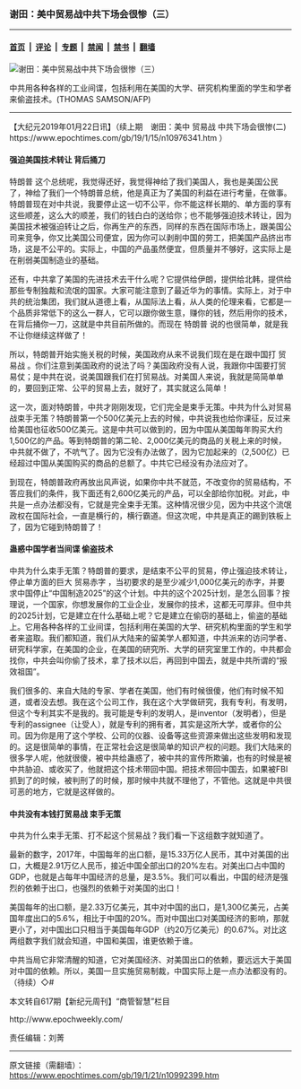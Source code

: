 ### 谢田：美中贸易战中共下场会很惨（三）

---

#### [首页](../../../..?n10992399) &nbsp;|&nbsp; [评论](../../../../../epoch-comment?n10992399) &nbsp;|&nbsp; [专题](../../../../../epoch-special?n10992399) &nbsp;|&nbsp; [禁闻](../../../../../epoch-news?n10992399) &nbsp;|&nbsp; [禁书](../../../../../books?n10992399) &nbsp;|&nbsp; [翻墙](https://github.com/gfw-breaker/nogfw/blob/master/README.md?n10992399)


<div><img alt="谢田：美中贸易战中共下场会很惨（三）" class="attachment-djy_600_400 size-djy_600_400 wp-post-image" src="https://i.epochtimes.com/assets/uploads/2019/01/1305301209492519-600x400.jpg"/>
<div class="caption">
 <p>
  中共用各种各样的工业间谍，包括利用在美国的大学、研究机构里面的学生和学者来偷盗技术。(THOMAS SAMSON/AFP)
 </p>
</div></div><hr/><div class="post_content" id="artbody" itemprop="articleBody">
 <!-- article content begin -->
 <p>
  【大纪元2019年01月22日讯】（续上期　谢田：美中
  <ok href="https://www.epochtimes.com/gb/tag/%E8%B4%B8%E6%98%93%E6%88%98.html">
   贸易战
  </ok>
  中共下场会很惨(二)
  <ok href="https://www.epochtimes.com/gb/19/1/15/n10976341.htm">
   https://www.epochtimes.com/gb/19/1/15/n10976341.htm
  </ok>
  ）
 </p>
 <h4>
  强迫美国技术转让 背后捅刀
 </h4>
 <p>
  <ok href="https://www.epochtimes.com/gb/tag/%E7%89%B9%E6%9C%97%E6%99%AE.html">
   特朗普
  </ok>
  这个总统呢，我觉得还好，我觉得神给了我们美国人，我也是美国公民了，神给了我们一个特朗普总统，他是真正为了美国的利益在进行考量，在做事。特朗普现在对中共说，我要停止这一切不公平，你不能这样长期的、单方面的享有这些顺差，这么大的顺差，我们的钱白白的送给你；也不能够强迫技术转让，因为美国技术被强迫转让之后，你再生产的东西，同样的东西在国际市场上，跟美国公司来竞争，你又比美国公司便宜，因为你可以剥削中国的劳工，把美国产品挤出市场，这是不公平的。实际上，中国的产品虽然便宜，但质量并不够好，这实际上是在削弱美国制造业的基础。
 </p>
 <p>
  还有，中共拿了美国的先进技术去干什么呢？它提供给伊朗，提供给北韩，提供给那些专制独裁和流氓的国家。大家可能注意到了最近华为的事情。实际上，对于中共的统治集团，我们就从道德上看，从国际法上看，从人类的伦理来看，它都是一个品质非常低下的这么一群人，它可以跟你做生意，赚你的钱，然后用你的技术，在背后捅你一刀，这就是中共目前所做的。而现在
  <ok href="https://www.epochtimes.com/gb/tag/%E7%89%B9%E6%9C%97%E6%99%AE.html">
   特朗普
  </ok>
  说的也很简单，就是我不让你继续这样做了！
 </p>
 <p>
  所以，特朗普开始实施关税的时候，美国政府从来不说我们现在是在跟中国打
  <ok href="https://www.epochtimes.com/gb/tag/%E8%B4%B8%E6%98%93%E6%88%98.html">
   贸易战
  </ok>
  。你们注意到美国政府的说法了吗？美国政府没有人说，我跟你中国要打贸易仗；是中共在说，说美国跟我们在打贸易战。对美国人来说，我就是简简单单的，要回到正常、公平的贸易上去，就好了，其实就这么简单！
 </p>
 <p>
  这一次，面对特朗普，中共才刚刚发现，它们完全是束手无策。中共为什么对贸易战束手无策？特朗普第一个500亿美元上去的时候，中共说我也给你课征，反过来给美国也征收500亿美元。这是中共可以做到的，因为中国从美国每年购买大约1,500亿的产品。等到特朗普的第二轮、2,000亿美元的商品的关税上来的时候，中共就不做了，不吭气了。因为它没有办法做了，因为它加起来的（2,500亿）已经超过中国从美国购买的商品的总额了。中共它已经没有办法应对了。
 </p>
 <p>
  到现在，特朗普政府再放出风声说，如果你中共不就范，不改变你的贸易结构，不答应我们的条件，我下面还有2,600亿美元的产品，可以全部给你加税。对此，中共是一点办法都没有，它就是完全束手无策。这种情况很少见，因为中共这个流氓政权在国际社会，一直是横行的，横行霸道。但这次呢，中共是真正的踢到铁板上了，因为它碰到特朗普了！
 </p>
 <h4>
  蛊惑中国学者当间谍 偷盗技术
 </h4>
 <p>
  中共为什么束手无策？特朗普的要求，是结束不公平的贸易，停止强迫技术转让，停止单方面的巨大
  <ok href="https://www.epochtimes.com/gb/tag/%E8%B4%B8%E6%98%93%E8%B5%A4%E5%AD%97.html">
   贸易赤字
  </ok>
  ，当初要求的是至少减少1,000亿美元的赤字，并要求中国停止“中国制造2025”的这个计划。中共的这个2025计划，是怎么回事？按理说，一个国家，你想发展你的工业企业，发展你的技术，这都无可厚非。但中共的2025计划，它是建立在什么基础上呢？它是建立在偷窃的基础上，偷盗的基础上。它用各种各样的工业间谍，包括利用在美国的大学、研究机构里面的学生和学者来盗取。我们都知道，我们从大陆来的留美学人都知道，中共派来的访问学者、研究科学家，在美国的企业，在美国的研究所、大学的研究室里工作的，中共都会找你，中共会叫你偷了技术，拿了技术以后，再回到中国去，就是中共所谓的“报效祖国”。
 </p>
 <p>
  我们很多的、来自大陆的专家、学者在美国，他们有时候很傻，他们有时候不知道，或者没去想。我在这个公司工作，我在这个大学做研究，我有专利，有发明，但这个专利其实不是我的。我可能是专利的发明人，是inventor（发明者），但是专利的assignee（让受人），就是专利的拥有者，其实是这所大学，或者你的公司。因为你是用了这个学校、公司的仪器、设备等这些资源来做出这些发明和发现的。这是很简单的事情，在正常社会这是很简单的知识产权的问题。我们大陆来的很多学人呢，他就很傻，被中共给蛊惑了，被中共的宣传所欺骗，也有的时候是被中共胁迫、或收买了，他就把这个技术带回中国。把技术带回中国去，如果被FBI抓到了的时候，被判刑了的时候，那时候中共就不理他了，不管他。这就是中共很可恶的地方，它就是这样做的。
 </p>
 <h4>
  中共没有本钱打贸易战 束手无策
 </h4>
 <p>
  中共为什么束手无策、打不起这个贸易战？我们看一下这组数字就知道了。
 </p>
 <p>
  最新的数字，2017年，中国每年的出口额，是15.33万亿人民币，其中对美国的出口，大概是2.91万亿人民币，接近中国全部出口的20%左右。对美出口占中国的GDP，也就是占每年中国经济的总量，是3.5%。我们可以看出，中国的经济是强烈的依赖于出口，也强烈的依赖于对美国的出口！
 </p>
 <p>
  美国每年的出口额，是2.33万亿美元，其中对中国的出口，是1,300亿美元，占美国年度出口的5.6%，相比于中国的20%。而对中国出口对美国经济的影响，那就更小了，对中国出口只相当于美国每年GDP（约20万亿美元）的0.67%。对比这两组数字我们就会知道，中国和美国，谁更依赖于谁。
 </p>
 <p>
  中共当局它非常清醒的知道，它对美国经济、对美国出口的依赖，要远远大于美国对中国的依赖。所以，美国一旦实施贸易制裁，中国实际上是一点办法都没有的。（待续）◇#
 </p>
 <p>
  本文转自617期【新纪元周刊】“商管智慧”栏目
 </p>
 <p>
  <ok href="http://www.epochweekly.com/">
   http://www.epochweekly.com/
  </ok>
 </p>
 <p>
  责任编辑：刘菁
 </p>
 <!-- article content end -->
 <div id="below_article_ad">
 </div>
</div>


---

原文链接（需翻墙）：https://www.epochtimes.com/gb/19/1/21/n10992399.htm
